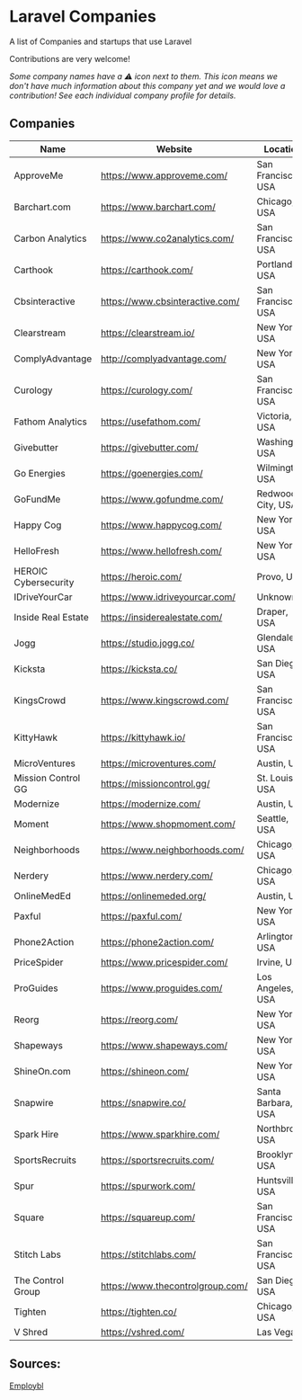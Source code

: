 # Laravel Companies
A list of Companies and startups that use Laravel

Contributions are very welcome!

_Some company names have a ⚠️️️ icon next to them. This icon means we don't have
much information about this company yet and we would love a contribution! See
each individual company profile for details._

## Companies

Name | Website | Location
------------ | ------- | -------
ApproveMe | https://www.approveme.com/ | San Francisco, USA
Barchart.com | https://www.barchart.com/ | Chicago, USA
Carbon Analytics | https://www.co2analytics.com/ | San Francisco, USA
Carthook | https://carthook.com/ | Portland, USA
Cbsinteractive | https://www.cbsinteractive.com/ | San Francisco, USA
Clearstream | https://clearstream.io/ | New York, USA
ComplyAdvantage | http://complyadvantage.com/ | New York, USA
Curology | https://curology.com/ | San Francisco, USA
Fathom Analytics | https://usefathom.com/ | Victoria, USA
Givebutter | https://givebutter.com/ | Washington, USA
Go Energies | https://goenergies.com/ | Wilmington, USA
GoFundMe | https://www.gofundme.com/ | Redwood City, USA
Happy Cog | https://www.happycog.com/ | New York, USA
HelloFresh | https://www.hellofresh.com/ | New York, USA
HEROIC Cybersecurity | https://heroic.com/ | Provo, USA
IDriveYourCar | https://www.idriveyourcar.com/ | Unknown
Inside Real Estate | https://insiderealestate.com/ | Draper, USA
Jogg | https://studio.jogg.co/ | Glendale, USA
Kicksta | https://kicksta.co/ | San Diego, USA
KingsCrowd | https://www.kingscrowd.com/ | San Francisco, USA
KittyHawk | https://kittyhawk.io/ | San Francisco, USA
MicroVentures | https://microventures.com/ | Austin, USA
Mission Control GG | https://missioncontrol.gg/ | St. Louis, USA
Modernize | https://modernize.com/ | Austin, USA
Moment | https://www.shopmoment.com/ | Seattle, USA
Neighborhoods | https://www.neighborhoods.com/ | Chicago, USA
Nerdery | https://www.nerdery.com/ | Chicago, USA
OnlineMedEd | https://onlinemeded.org/ | Austin, USA
Paxful | https://paxful.com/ | New York, USA
Phone2Action | https://phone2action.com/ | Arlington, USA
PriceSpider | https://www.pricespider.com/ | Irvine, USA
ProGuides | https://www.proguides.com/ | Los Angeles, USA
Reorg | https://reorg.com/ | New York, USA
Shapeways | https://www.shapeways.com/ | New York, USA
ShineOn.com | https://shineon.com/ | New York, USA
Snapwire | https://snapwire.co/ | Santa Barbara, USA
Spark Hire | https://www.sparkhire.com/ | Northbrook, USA
SportsRecruits | https://sportsrecruits.com/ | Brooklyn, USA
Spur | https://spurwork.com/ | Huntsville, USA
Square | https://squareup.com/ | San Francisco, USA
Stitch Labs | https://stitchlabs.com/ | San Francisco, USA
The Control Group | https://www.thecontrolgroup.com/ | San Diego, USA
Tighten | https://tighten.co/ | Chicago, USA
V Shred | https://vshred.com/ | Las Vegas


## Sources:
[Employbl](https://www.employbl.com/)
